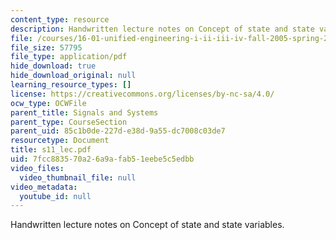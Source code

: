 ```yaml
---
content_type: resource
description: Handwritten lecture notes on Concept of state and state variables.
file: /courses/16-01-unified-engineering-i-ii-iii-iv-fall-2005-spring-2006/7fcc883570a26a9afab51eebe5c5edbb_s11_lec.pdf
file_size: 57795
file_type: application/pdf
hide_download: true
hide_download_original: null
learning_resource_types: []
license: https://creativecommons.org/licenses/by-nc-sa/4.0/
ocw_type: OCWFile
parent_title: Signals and Systems
parent_type: CourseSection
parent_uid: 85c1b0de-227d-e38d-9a55-dc7008c03de7
resourcetype: Document
title: s11_lec.pdf
uid: 7fcc8835-70a2-6a9a-fab5-1eebe5c5edbb
video_files:
  video_thumbnail_file: null
video_metadata:
  youtube_id: null
---
```

Handwritten lecture notes on Concept of state and state variables.